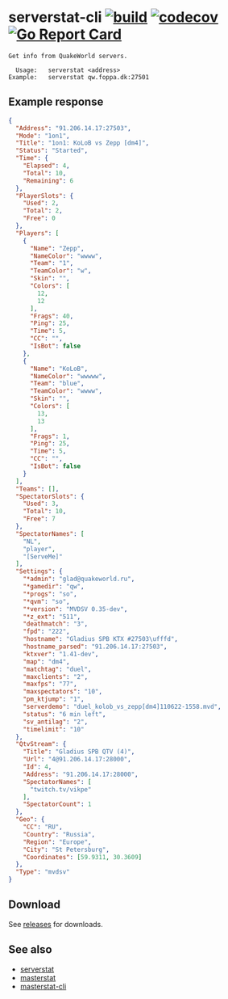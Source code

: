 # serverstat-cli [![build](https://github.com/vikpe/serverstat-cli/actions/workflows/build.yml/badge.svg)](https://github.com/vikpe/serverstat-cli/actions/workflows/build.yml)  [![codecov](https://codecov.io/gh/vikpe/serverstat-cli/branch/main/graph/badge.svg)](https://codecov.io/gh/vikpe/serverstat-cli) [![Go Report Card](https://goreportcard.com/badge/github.com/vikpe/serverstat-cli)](https://goreportcard.com/report/github.com/vikpe/serverstat-cli)

```shell
Get info from QuakeWorld servers.

  Usage:   serverstat <address>
Example:   serverstat qw.foppa.dk:27501
```

## Example response
```json
{
  "Address": "91.206.14.17:27503",
  "Mode": "1on1",
  "Title": "1on1: KoLoB vs Zepp [dm4]",
  "Status": "Started",
  "Time": {
    "Elapsed": 4,
    "Total": 10,
    "Remaining": 6
  },
  "PlayerSlots": {
    "Used": 2,
    "Total": 2,
    "Free": 0
  },
  "Players": [
    {
      "Name": "Zepp",
      "NameColor": "wwww",
      "Team": "1",
      "TeamColor": "w",
      "Skin": "",
      "Colors": [
        12,
        12
      ],
      "Frags": 40,
      "Ping": 25,
      "Time": 5,
      "CC": "",
      "IsBot": false
    },
    {
      "Name": "KoLoB",
      "NameColor": "wwwww",
      "Team": "blue",
      "TeamColor": "wwww",
      "Skin": "",
      "Colors": [
        13,
        13
      ],
      "Frags": 1,
      "Ping": 25,
      "Time": 5,
      "CC": "",
      "IsBot": false
    }
  ],
  "Teams": [],
  "SpectatorSlots": {
    "Used": 3,
    "Total": 10,
    "Free": 7
  },
  "SpectatorNames": [
    "NL",
    "player",
    "[ServeMe]"
  ],
  "Settings": {
    "*admin": "glad@quakeworld.ru",
    "*gamedir": "qw",
    "*progs": "so",
    "*qvm": "so",
    "*version": "MVDSV 0.35-dev",
    "*z_ext": "511",
    "deathmatch": "3",
    "fpd": "222",
    "hostname": "Gladius SPB KTX #27503\ufffd",
    "hostname_parsed": "91.206.14.17:27503",
    "ktxver": "1.41-dev",
    "map": "dm4",
    "matchtag": "duel",
    "maxclients": "2",
    "maxfps": "77",
    "maxspectators": "10",
    "pm_ktjump": "1",
    "serverdemo": "duel_kolob_vs_zepp[dm4]110622-1558.mvd",
    "status": "6 min left",
    "sv_antilag": "2",
    "timelimit": "10"
  },
  "QtvStream": {
    "Title": "Gladius SPB QTV (4)",
    "Url": "4@91.206.14.17:28000",
    "Id": 4,
    "Address": "91.206.14.17:28000",
    "SpectatorNames": [
      "twitch.tv/vikpe"
    ],
    "SpectatorCount": 1
  },
  "Geo": {
    "CC": "RU",
    "Country": "Russia",
    "Region": "Europe",
    "City": "St Petersburg",
    "Coordinates": [59.9311, 30.3609]
  },
  "Type": "mvdsv"
}
```

## Download

See [releases](https://github.com/vikpe/serverstat-cli/releases) for downloads.

## See also

* [serverstat](https://github.com/vikpe/serverstat)
* [masterstat](https://github.com/vikpe/masterstat)
* [masterstat-cli](https://github.com/vikpe/masterstat-cli)
